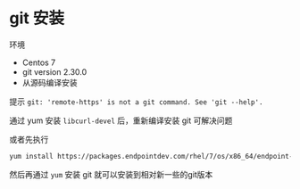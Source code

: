 # git 安装

环境

- Centos 7
- git version 2.30.0
- 从源码编译安装



提示 `git: 'remote-https' is not a git command. See 'git --help'.`

通过 yum 安装 `libcurl-devel` 后，重新编译安装 git 可解决问题



或者先执行

```bash
yum install https://packages.endpointdev.com/rhel/7/os/x86_64/endpoint-repo.x86_64.rpm
```

然后再通过 `yum` 安装 git 就可以安装到相对新一些的git版本
